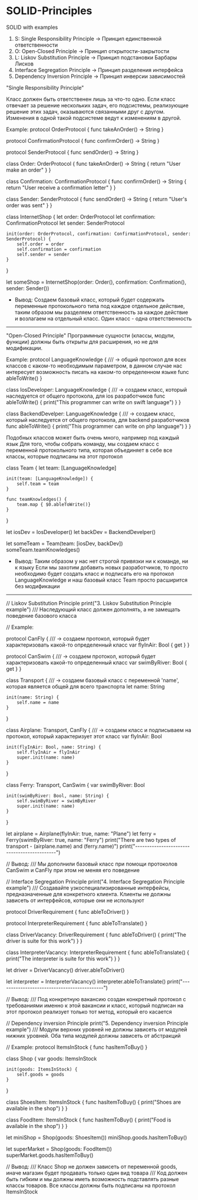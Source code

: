 # SOLID-Principles
SOLID with examples

1. S: Single Responsibility Principle -> Принцип единственной ответственности
2. O: Open-Closed Principle           -> Принцип открытости-закрытости
3. L: Liskov Substitution Principle   -> Принцип подстановки Барбары Лисков
4. Interface Segregation Principle    -> Принцип разделения интерфейса
5. Dependency Inversion Principle     -> Принцип инверсии зависимостей

"Single Responsibility Principle"

Класс должен быть ответственен лишь за что-то одно. Если класс отвечает за решение нескольких задач, его подсистемы, реализующие решение этих задач, оказываются связанными друг с другом. Изменения в одной такой подсистеме ведут к изменениям в другой.

Example:
protocol OrderProtocol {
    func takeAnOrder() -> String
}

protocol ConfirmationProtocol {
    func confirmOrder() -> String
}

protocol SenderProtocol {
    func sendOrder() -> String
}

class Order: OrderProtocol {
    func takeAnOrder() -> String {
        return "User make an order"
    }
}

class Confirmation: ConfirmationProtocol {
    func confirmOrder() -> String {
        return "User receive a confirmation letter"
    }
}

class Sender: SenderProtocol {
    func sendOrder() -> String {
        return "User's order was sent"
    }
}

class InternetShop {
    let order: OrderProtocol
    let confirmation: ConfirmationProtocol
    let sender: SenderProtocol
    
    init(order: OrderProtocol, confirmation: ConfirmationProtocol, sender: SenderProtocol) {
        self.order = order
        self.confirmation = confirmation
        self.sender = sender
    }
}

let someShop = InternetShop(order: Order(), confirmation: Confirmation(), sender: Sender())

* Вывод:
Создаем базовый класс, который будет содержать переменные протокольного типа под каждое отдельное действие, таким образом мы разделяем ответственность за каждое действие и возлагаем на отдельный класс. Один класс - одна ответственность 

-----------------------------------------------------------------------------------------------------------------------------

"Open-Closed Principle"
Программные сущности (классы, модули, функции) должны быть открыты для расширения, но не для модификации.

Example:
protocol LanguageKnowledge { /// -> общий протокол для всех классов с каком-то необходимым параметром, в данном случае нас интересует возможность писать на каком-то определенном языке
    func ableToWrite()
}

class IosDeveloper: LanguageKnowledge { /// -> создаем класс, который наследуется от общего протокола, для ios разработчиков
    func ableToWrite() {
        print("This programmer can write on swift language")
    }
}

class BackendDevelper: LanguageKnowledge { /// -> создаем класс, который наследуется от общего протокола, для backend разработчиков
    func ableToWrite() {
        print("This programmer can write on php language")
    }
}

Подобных классов может быть очень много, например под каждый язык
Для того, чтобы собрать команду, мы создаем класс с переменной протокольного типа, которая объединяет в себе все классы, которые подписаны на этот протокол
 
class Team {
    let team: [LanguageKnowledge]
    
    init(team: [LanguageKnowledge]) {
        self.team = team
    }
    
    func teamKnowledges() {
        team.map { $0.ableToWrite()}
    }
}

let iosDev = IosDeveloper()
let backDev = BackendDevelper()

let someTeam = Team(team: [iosDev, backDev])
someTeam.teamKnowledges()

* Вывод:
Таким образом у нас нет строгой привязки ни к команде, ни к языку
Если мы захотим добавить новых разработчиков, то просто необходимо будет создать класс и подписать его на протокол LanguageKnowledge и наш базовый класс Team просто расширится без модификации

-----------------------------------------------------------------------------------------------------------------------------

// Liskov Substitution Principle
print("3. Liskov Substitution Principle example")
/// Наследующий класс должен дополнять, а не замещать поведение базового класса

// Example:

protocol CanFly { /// -> создаем протокол, который будет характеризовать какой-то определенный класс
    var flyInAir: Bool { get }
}

protocol CanSwim { /// -> создаем протокол, который будет характеризовать какой-то определенный класс
    var swimByRiver: Bool { get }
}

class Transport { /// -> создаем базовый класс с переменной 'name', которая является общей для всего транспорта
    let name: String
    
    init(name: String) {
        self.name = name
    }
}

class Airplane: Transport, CanFly { /// -> создаем класс и подписываем на протокол, который характеризует этот класс
    var flyInAir: Bool
    
    init(flyInAir: Bool, name: String) {
        self.flyInAir = flyInAir
        super.init(name: name)
    }
}

class Ferry: Transport, CanSwim {
    var swimByRiver: Bool
    
    init(swimByRiver: Bool, name: String) {
        self.swimByRiver = swimByRiver
        super.init(name: name)
    }
}

let airplane = Airplane(flyInAir: true, name: "Plane")
let ferry = Ferry(swimByRiver: true, name: "Ferry")
print("There are two types of transport - \(airplane.name) and \(ferry.name)")
print("--------------------------------------------")

// Вывод:
/// Мы дополнили базовый класс при помощи протоколов CanSwim и CanFly при этом не меняя его поведение

// Interface Segregation Principle
print("4. Interface Segregation Principle example")
/// Создавайте узкоспециализированные интерфейсы, предназначенные для конкретного клиента. Клиенты не должны зависеть от интерфейсов, которые они не используют

protocol DriverRequirement {
    func ableToDriver()
}

protocol InterpreterRequirement {
    func ableToTranslate()
}

class DriverVacancy: DriverRequirement {
    func ableToDriver() {
        print("The driver is suite for this work")
    }
}

class InterpreterVacancy: InterpreterRequirement {
    func ableToTranslate() {
        print("The interpreter is suite for this work")
    }
}

let driver = DriverVacancy()
driver.ableToDriver()

let interpreter = InterpreterVacancy()
interpreter.ableToTranslate()
print("--------------------------------------------")

// Вывод:
/// Под конкретную вакансию создан конкретный протокол с требованиями именно к этой вакансии и класс, который подписан на этот протокол реализует только тот метод, который его касается

// Dependency inversion Principle
print("5. Dependency inversion Principle example")
/// Модули верхних уровней не должны зависеть от модулей нижних уровней. Оба типа модулей должны зависеть от абстракций

// Example:
protocol ItemsInStock {
    func hasItemToBuy()
}

class Shop {
    var goods: ItemsInStock
    
    init(goods: ItemsInStock) {
        self.goods = goods
    }
}

class ShoesItem: ItemsInStock {
    func hasItemToBuy() {
        print("Shoes are available in the shop")
    }
}

class FoodItem: ItemsInStock {
    func hasItemToBuy() {
        print("Food is available in the shop")
    }
}

let miniShop = Shop(goods: ShoesItem())
miniShop.goods.hasItemToBuy()

let superMarket = Shop(goods: FoodItem())
superMarket.goods.hasItemToBuy()

// Вывод:
/// Класс Shop не должен зависеть от переменной goods, иначе магазин будет продавать только один вид товара
/// Код должен быть гибким и мы должны иметь возможность подставлять разные классы товаров. Все классы должны быть подписаны на протокол ItemsInStock

